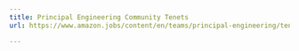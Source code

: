 ```yaml
---
title: Principal Engineering Community Tenets
url: https://www.amazon.jobs/content/en/teams/principal-engineering/tenets

---
```

